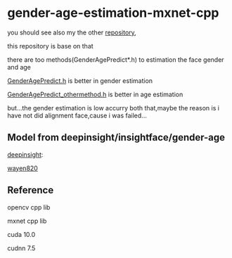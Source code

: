 # gender-age-estimation-mxnet-cpp

you should see also my the other [repository](https://github.com/ZHEQIUSHUI/Retinaface-Cpp-mxnet),

this repository is base on that

there are too methods(GenderAgePredict*.h) to estimation the face gender and age

[GenderAgePredict.h](https://github.com/ZHEQIUSHUI/gender-age-estimation-mxnet-cpp/blob/master/GenderAgePredict.h) is better in gender estimation

[GenderAgePredict_othermethod.h](https://github.com/ZHEQIUSHUI/gender-age-estimation-mxnet-cpp/blob/master/GenderAgePredict_othermethod.h) is better in age estimation

but...the gender estimation is low accurry both that,maybe the reason is i have not did alignment face,cause i was failed...

## Model from deepinsight/insightface/gender-age

[deepinsight](https://github.com/deepinsight/insightface/tree/master/gender-age):

[wayen820](https://github.com/wayen820/gender_age_estimation_mxnet)

## Reference

opencv cpp lib

mxnet cpp lib

cuda 10.0

cudnn 7.5
